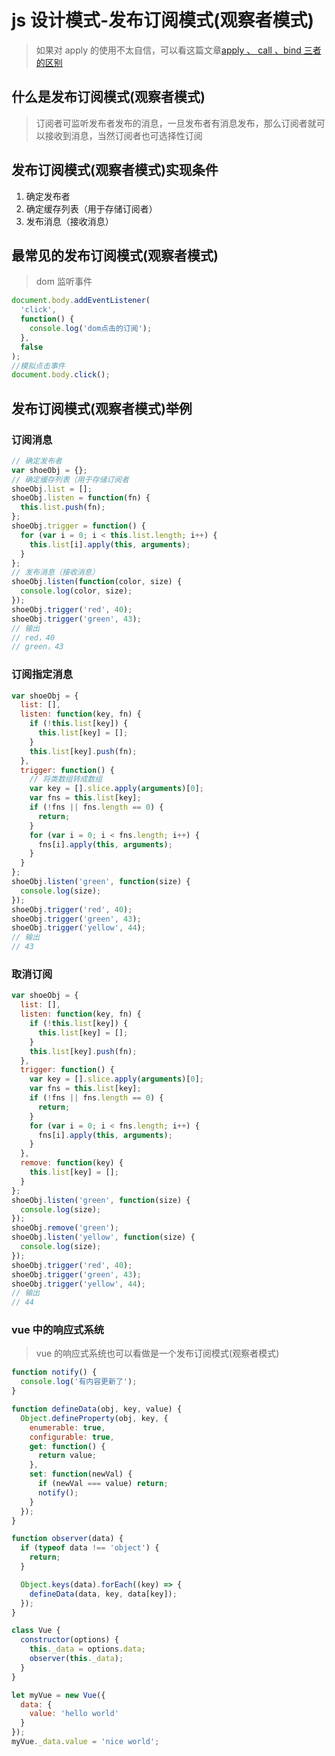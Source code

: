# js 设计模式-发布订阅模式(观察者模式)

> 如果对 apply 的使用不太自信，可以看这篇文章[apply 、 call 、bind 三者的区别](https://github.com/dirkhe1051931999/hjBlog/tree/master/blog-JavaScript/lessons/06.md)

## 什么是发布订阅模式(观察者模式)

> 订阅者可监听发布者发布的消息，一旦发布者有消息发布，那么订阅者就可以接收到消息，当然订阅者也可选择性订阅

## 发布订阅模式(观察者模式)实现条件

1. 确定发布者
2. 确定缓存列表（用于存储订阅者）
3. 发布消息（接收消息）

## 最常见的发布订阅模式(观察者模式)

> dom 监听事件

```js
document.body.addEventListener(
  'click',
  function() {
    console.log('dom点击的订阅');
  },
  false
);
//模拟点击事件
document.body.click();
```

## 发布订阅模式(观察者模式)举例

### 订阅消息

```js
// 确定发布者
var shoeObj = {};
// 确定缓存列表（用于存储订阅者
shoeObj.list = [];
shoeObj.listen = function(fn) {
  this.list.push(fn);
};
shoeObj.trigger = function() {
  for (var i = 0; i < this.list.length; i++) {
    this.list[i].apply(this, arguments);
  }
};
// 发布消息（接收消息）
shoeObj.listen(function(color, size) {
  console.log(color, size);
});
shoeObj.trigger('red', 40);
shoeObj.trigger('green', 43);
// 输出
// red，40
// green，43
```

### 订阅指定消息

```js
var shoeObj = {
  list: [],
  listen: function(key, fn) {
    if (!this.list[key]) {
      this.list[key] = [];
    }
    this.list[key].push(fn);
  },
  trigger: function() {
    // 将类数组转成数组
    var key = [].slice.apply(arguments)[0];
    var fns = this.list[key];
    if (!fns || fns.length == 0) {
      return;
    }
    for (var i = 0; i < fns.length; i++) {
      fns[i].apply(this, arguments);
    }
  }
};
shoeObj.listen('green', function(size) {
  console.log(size);
});
shoeObj.trigger('red', 40);
shoeObj.trigger('green', 43);
shoeObj.trigger('yellow', 44);
// 输出
// 43
```

### 取消订阅

```js
var shoeObj = {
  list: [],
  listen: function(key, fn) {
    if (!this.list[key]) {
      this.list[key] = [];
    }
    this.list[key].push(fn);
  },
  trigger: function() {
    var key = [].slice.apply(arguments)[0];
    var fns = this.list[key];
    if (!fns || fns.length == 0) {
      return;
    }
    for (var i = 0; i < fns.length; i++) {
      fns[i].apply(this, arguments);
    }
  },
  remove: function(key) {
    this.list[key] = [];
  }
};
shoeObj.listen('green', function(size) {
  console.log(size);
});
shoeObj.remove('green');
shoeObj.listen('yellow', function(size) {
  console.log(size);
});
shoeObj.trigger('red', 40);
shoeObj.trigger('green', 43);
shoeObj.trigger('yellow', 44);
// 输出
// 44
```

### vue 中的响应式系统

> vue 的响应式系统也可以看做是一个发布订阅模式(观察者模式)

```js
function notify() {
  console.log('有内容更新了');
}

function defineData(obj, key, value) {
  Object.defineProperty(obj, key, {
    enumerable: true,
    configurable: true,
    get: function() {
      return value;
    },
    set: function(newVal) {
      if (newVal === value) return;
      notify();
    }
  });
}

function observer(data) {
  if (typeof data !== 'object') {
    return;
  }

  Object.keys(data).forEach((key) => {
    defineData(data, key, data[key]);
  });
}

class Vue {
  constructor(options) {
    this._data = options.data;
    observer(this._data);
  }
}

let myVue = new Vue({
  data: {
    value: 'hello world'
  }
});
myVue._data.value = 'nice world';
```
